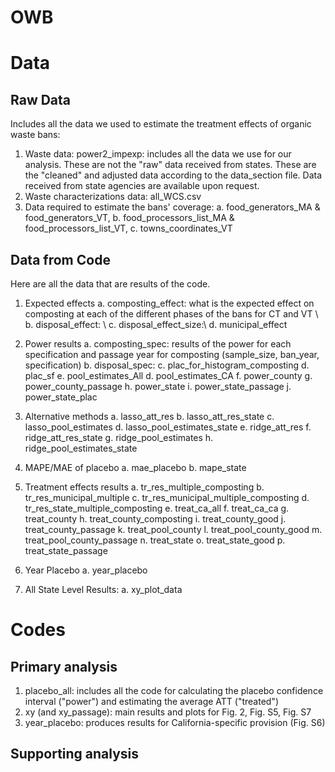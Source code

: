 # OWB


# Data 

## Raw Data 

Includes all the data we used to estimate the treatment effects of organic waste bans: 
1. Waste data: power2_impexp: includes all the data we use for our analysis. These are not the "raw" data received from states. These are the "cleaned" and adjusted data according to the data_section file. Data received from state agencies are available upon request. 
2. Waste characterizations data: all_WCS.csv
3. Data required to estimate the bans' coverage: a. food_generators_MA & food_generators_VT, b. food_processors_list_MA & food_processors_list_VT, c. towns_coordinates_VT
## Data from Code

Here are all the data that are results of the code. 

1. Expected effects
   a. composting_effect: what is the expected effect on composting at each of the different phases of the bans for CT and VT \\
   b. disposal_effect: \\
   c. disposal_effect_size:\\
   d. municipal_effect
   
2. Power results
   a. composting_spec: results of the power for each specification and passage year for composting (sample_size, ban_year, specification)
   b. disposal_spec:
   c. plac_for_histogram_composting
   d. plac_sf
   e. pool_estimates_All
   d. pool_estimates_CA
   f. power_county
   g. power_county_passage
   h. power_state
   i. power_state_passage
   j. power_state_plac

3. Alternative methods
   a. lasso_att_res
   b. lasso_att_res_state
   c. lasso_pool_estimates
   d. lasso_pool_estimates_state
   e. ridge_att_res
   f. ridge_att_res_state
   g. ridge_pool_estimates
   h. ridge_pool_estimates_state

4. MAPE/MAE of placebo
   a. mae_placebo
   b. mape_state

5. Treatment effects results 
   a. tr_res_multiple_composting
   b. tr_res_municipal_multiple
   c. tr_res_municipal_multiple_composting
   d. tr_res_state_multiple_composting
   e. treat_ca_all
   f. treat_ca_ca
   g. treat_county
   h. treat_county_composting
   i. treat_county_good
   j. treat_county_passage
   k. treat_pool_county
   l. treat_pool_county_good
   m. treat_pool_county_passage
   n. treat_state
   o. treat_state_good
   p. treat_state_passage

7. Year Placebo
  a. year_placebo

8. All State Level Results:
   a. xy_plot_data
   
# Codes

## Primary analysis
1. placebo_all: includes all the code for calculating the placebo confidence interval ("power") and estimating the average ATT ("treated")
2. xy (and xy_passage): main results and plots for Fig. 2, Fig. S5, Fig. S7
3. year_placebo: produces results for California-specific provision (Fig. S6)
## Supporting analysis
